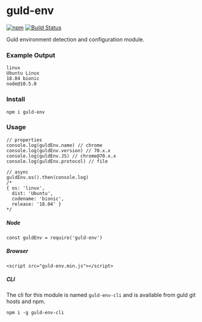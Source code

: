 # guld-env

[![npm](https://img.shields.io/npm/v/guld-env.svg)](https://www.npmjs.com/package/guld-env) [![Build Status](https://travis-ci.org/guldcoin/tech-js-node_modules-guld-env.svg?branch=guld)](https://travis-ci.org/guldcoin/tech-js-node_modules-guld-env)

Guld environment detection and configuration module.

### Example Output

```
linux
Ubuntu Linux
18.04 bionic
node@10.5.0
```

### Install

```
npm i guld-env
```

### Usage

```
// properties
console.log(guldEnv.name) // chrome
console.log(guldEnv.version) // 70.x.x
console.log(guldEnv.JS) // chrome@70.x.x
console.log(guldEnv.protocol) // file

// async
guldEnv.os().then(console.log)
/*
{ os: 'linux',
  dist: 'Ubuntu',
  codename: 'bionic',
  release: '18.04' }
*/
```

##### Node

```
const guldEnv = require('guld-env')
```

##### Browser

```
<script src="guld-env.min.js"></script>
```

##### CLI

The cli for this module is named `guld-env-cli` and is available from guld git hosts and npm.

```
npm i -g guld-env-cli
```

